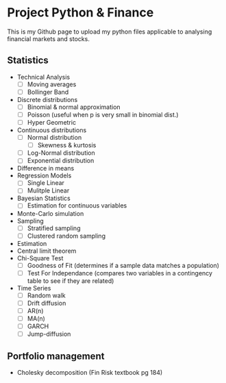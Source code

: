 # Project Python & Finance

This is my Github page to upload my python files applicable to analysing financial markets and stocks.

## Statistics

- Technical Analysis
  - [ ] Moving averages
  - [ ] Bollinger Band
- Discrete distributions
  - [ ] Binomial & normal approximation
  - [ ] Poisson (useful when p is very small in binomial dist.)
  - [ ] Hyper Geometric
- Continuous distributions
  - [ ] Normal distribution
    - [ ] Skewness & kurtosis
  - [ ] Log-Normal distribution
  - [ ] Exponential distribution
- Difference in means
- Regression Models
  - [ ] Single Linear
  - [ ] Mulitple Linear
- Bayesian Statistics
  - [ ] Estimation for continuous variables
- Monte-Carlo simulation
- Sampling
  - [ ] Stratified sampling
  - [ ] Clustered random sampling
- Estimation
- Central limit theorem
- Chi-Square Test
  - [ ] Goodness of Fit (determines if a sample data matches a population)
  - [ ] Test For Independance (compares two variables in a contingency table to see if they are related)
- Time Series
  - [ ] Random walk
  - [ ] Drift diffusion
  - [ ] AR(n)
  - [ ] MA(n)
  - [ ] GARCH
  - [ ] Jump-diffusion

## Portfolio management

- Cholesky decomposition (Fin Risk textbook pg 184)

